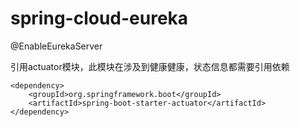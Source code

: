 # spring-cloud-eureka
@EnableEurekaServer 

引用actuator模块，此模块在涉及到健康健康，状态信息都需要引用依赖
```
<dependency>
    <groupId>org.springframework.boot</groupId>
    <artifactId>spring-boot-starter-actuator</artifactId>
</dependency>
```